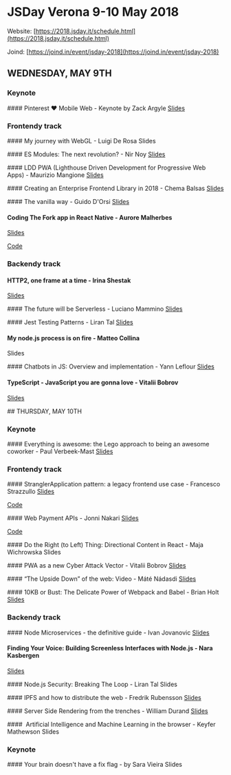 # JSDay Verona 9-10 May 2018

Website: [https://2018.jsday.it/schedule.html](https://2018.jsday.it/schedule.html)

Joind: [https://joind.in/event/jsday-2018](https://joind.in/event/jsday-2018)

## WEDNESDAY, MAY 9TH

### Keynote
#### Pinterest ❤️ Mobile Web -  Keynote by Zack Argyle
[Slides](slides/Pinterest__️Mobile_Web__jsdays.pdf)

### Frontendy track
	
#### My journey with WebGL  - Luigi De Rosa
Slides 

#### ES Modules: The next revolution? - Nir Noy
[Slides](https://docs.google.com/presentation/d/e/2PACX-1vT_y9QGJ47-TwerPWSCy0X6BLz6Kw7MxydfgnxbtNYaPv0BTebsIKxv1qVO-AzDhqBd4iWKRZzvz05r/pub?start=false&loop=false&delayms=3000&slide=id.gc6fa3c898_0_0)

#### LDD PWA (Lighthouse Driven Development for Progressive Web Apps) - Maurizio Mangione
[Slides](https://docs.google.com/presentation/d/e/2PACX-1vQ5-QXHRYeojLMg5rQMgriK_DGmeYaby6IpdVYRUEa6xRoSKGjikHJnrXM8nrjRI7J8lvzB3MJ_VTIc/pub?start=false&loop=false&delayms=3000&slide=id.g399f7bc995_0_12)

#### Creating an Enterprise Frontend Library in 2018 - Chema Balsas
[Slides](CreatinganEnterpriseFrontendLibraryin2018.pdf)

#### The vanilla way - Guido D'Orsi
[Slides](https://gdorsi.github.io/vanilla-way/packages/slides/)

#### Coding The Fork app in React Native - Aurore Malherbes
[Slides](https://slides.com/auroremalherbes/jsdayit#/)

[Code](https://github.com/AuroreM/verona-live)

### Backendy track

#### HTTP2, one frame at a time - Irina Shestak
[Slides](slides/http2.pdf)

#### The future will be Serverless - Luciano Mammino
[Slides](http://slides.com/lucianomammino/the-future-will-be-serverless-jsday#/)

#### Jest Testing Patterns - Liran Tal
[Slides](https://slides.com/lirantal/jest-testing-patterns#/19)

#### My node.js process is on fire - Matteo Collina
Slides

#### Chatbots in JS: Overview and implementation - Yann Leflour
[Slides](http://slides.com/yleflour/chatbots-in-js#/)

#### TypeScript - JavaScript you are gonna love - Vitalii Bobrov
[Slides](slides/ts-js-you-gonna-love.pdf)

## THURSDAY, MAY 10TH

### Keynote

#### Everything is awesome: the Lego approach to being an awesome coworker - Paul Verbeek-Mast
[Slides](slides/Everything_is_awesome.pdf)

### Frontendy track

#### StranglerApplication pattern: a legacy frontend use case - Francesco Strazzullo
[Slides](slides/Web_Payment_APIs_Presentation_Jonni_Nakari.pdf)

[Code](https://github.com/Wnt/PaymentRequestDemo)

#### Web Payment APIs - Jonni Nakari
[Slides](https://slides.com/francescostrazzullo/stranglerapplication-pattern#/)

[Code](https://github.com/francesco-strazzullo/angular-webpack-strangler)

#### Do the Right (to Left) Thing: Directional Content in React - Maja Wichrowska
Slides

#### PWA as a new Cyber Attack Vector - Vitalii Bobrov
[Slides](https://speakerdeck.com/bobrov1989/pwa-as-a-new-cyber-attack-vector)

#### “The Upside Down” of the web: Video - Máté Nádasdi
[Slides](slides/TheUpsideDown-Video.pdf)

#### 10KB or Bust: The Delicate Power of Webpack and Babel - Brian Holt
[Slides](slides/BiranHolt10kbOrBust.pdf)

### Backendy track

#### Node Microservices - the definitive guide - Ivan Jovanovic
[Slides](slides/Node_Microservices_-_The_Definitive_Guide.pdf)

#### Finding Your Voice: Building Screenless Interfaces with Node.js - Nara Kasbergen
[Slides](slides/Finding_Your_Voice__Building_Screenless_Interfaces_with_Node.js.pdf)

#### Node.js Security: Breaking The Loop - Liran Tal
Slides

#### IPFS and how to distribute the web - Fredrik Rubensson
[Slides](slides/IPFS.pdf)

#### Server Side Rendering from the trenches - William Durand
[Slides](slides/ServerSideRendering.pdf)

####  Artificial Intelligence and Machine Learning in the browser - Keyfer Mathewson
Slides

### Keynote

#### Your brain doesn't have a fix flag - by Sara Vieira
Slides


	





